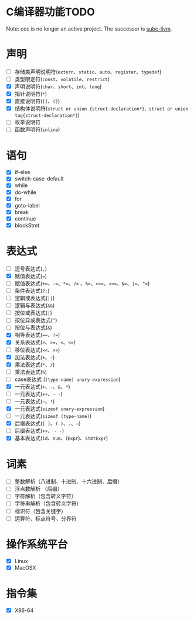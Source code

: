 # C编译器功能TODO

Note: ccc is no longer an active project. The successor is
[subc-llvm](https://github.com/iiicp/subc-llvm).

# 声明

- [ ]  存储类声明说明符(`extern`、`static`、`auto`、`register`、`typedef`)
- [ ]  类型限定符(`const`、`volatile`、`restrict`)
- [x]  声明说明符(`char`、`short`、`int`、`long`)
- [x]  指针说明符(`*`)
- [x]  直接说明符(`[]`、`()`)
- [x]  结构体说明符(`struct or union {struct-declaration*}、struct or union tag{struct-declaration*}`)
- [ ]  枚举说明符
- [ ]  函数声明符(`inline`)

# 语句

- [x]  if-else
- [x]  switch-case-default
- [x]  while
- [x]  do-while
- [x]  for
- [x]  goto-label
- [x]  break
- [x]  continue
- [x]  blockStmt

# 表达式

- [ ]  逗号表达式(`,`)
- [x]  赋值表达式(`=`)
- [ ]  赋值表达式(`+=`、`-=`、`*=`、`/=` 、`%=`、`<<=`、`>>=`、`&=`、`|=`、`^=`)
- [ ]  条件表达式(`?:`)
- [ ]  逻辑或表达式(`||`)
- [ ]  逻辑与表达式(`&&`)
- [ ]  按位或表达式(`|`)
- [ ]  按位异或表达式(`^`)
- [ ]  按位与表达式(`&`)
- [x]  相等表达式(`==`、`!=`)
- [x]  关系表达式(`>`、`>=`、`<`、`<=`)
- [ ]  移位表达式(`<<`、`>>`)
- [x]  加法表达式(`+`、`-`)
- [x]  乘法表达式(`*`、`/`)
- [ ]  乘法表达式(`%`)
- [ ]  case表达式 (`(type-name) unary-expression`)
- [x]  一元表达式(`+`、`-`、`&`、`*`)
- [ ]  一元表达式(`++`、`- -`)
- [ ]  一元表达式(`~`、`!`)
- [x]  一元表达式(`sizeof unary-expression`)
- [ ]  一元表达式(`sizeof (type-name)`)
- [x]  后缀表达式(`[ ]`、`( )`、`.`、`→`)
- [ ]  后缀表达式(`++`、 `- -`)
- [x]  基本表达式(`id`、`num`、(`Expr`)、`StmtExpr`)

# 词素

- [ ]  整数解析（八进制、十进制、十六进制、后缀）
- [ ]  浮点数解析 （后缀）
- [ ]  字符解析（包含转义字符）
- [ ]  字符串解析（包含转义字符）
- [ ]  标识符（包含关键字）
- [ ]  运算符、标点符号、分界符

# 操作系统平台

- [x]  Linux
- [x]  MacOSX

# 指令集

- [x]  X86-64

